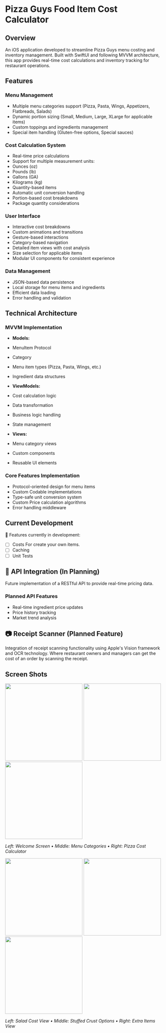 # Pizza Guys Food Item Cost Calculator 

## Overview
An iOS application developed to streamline Pizza Guys menu costing and inventory management. Built with SwiftUI and following MVVM architecture, this app provides real-time cost calculations and inventory tracking for restaurant operations.

## Features

### Menu Management
- Multiple menu categories support (Pizza, Pasta, Wings, Appetizers, Flatbreads, Salads)
- Dynamic portion sizing (Small, Medium, Large, XLarge for applicable items)
- Custom toppings and ingredients management
- Special item handling (Gluten-free options, Special sauces)

### Cost Calculation System
- Real-time price calculations
- Support for multiple measurement units:
 - Ounces (oz)
 - Pounds (lb)
 - Gallons (GA)
 - Kilograms (kg)
 - Quantity-based items
- Automatic unit conversion handling
- Portion-based cost breakdowns
- Package quantity considerations

### User Interface
- Interactive cost breakdowns
- Custom animations and transitions
- Gesture-based interactions
- Category-based navigation
- Detailed item views with cost analysis
- Size selection for applicable items
- Modular UI components for consistent experience

### Data Management
- JSON-based data persistence
- Local storage for menu items and ingredients
- Efficient data loading 
- Error handling and validation

## Technical Architecture

### MVVM Implementation
- **Models:** 
 - MenuItem Protocol
 - Category
 - Menu item types (Pizza, Pasta, Wings, etc.)
 - Ingredient data structures
 
- **ViewModels:**
 - Cost calculation logic
 - Data transformation
 - Business logic handling
 - State management
 
- **Views:**
 - Menu category views
 - Custom components
 - Reusable UI elements

### Core Features Implementation
- Protocol-oriented design for menu items
- Custom Codable implementations
- Type-safe unit conversion system
- Custom Price calculation algorithms
- Error handling middleware

## Current Development
🚧 Features currently in development:
- [ ] Costs For create your own items. 
- [ ] Caching 
- [ ] Unit Tests

## 🚧 API Integration (In Planning)
Future implementation of a RESTful API to provide real-time pricing data.

### Planned API Features
- Real-time ingredient price updates
- Price history tracking
- Market trend analysis 

## 📷 Receipt Scanner (Planned Feature)
Integration of receipt scanning functionality using Apple's Vision framework and OCR technology. Where restaurant owners and managers can get
the cost of an order by scanning the receipt. 

## Screen Shots

<div align="left">
 <!-- Row 1 -->
 <p float="left">
   <img src="screenshots/welcomeSheet.png" width="250" />
   <img src="screenshots/itemsView.png" width="250" /> 
   <img src="screenshots/pizzaView.png" width="250" />
 </p>
 <p>
   <em>Left: Welcome Screen • Middle: Menu Categories • Right: Pizza Cost Calculator</em>
 </p>

 <!-- Row 2 -->
 <p float="left">
   <img src="screenshots/saladView.png" width="250" />
   <img src="screenshots/stuffedCrustView.png" width="250"/>
   <img src="screenshots/extrasView.png" width="250" />
 </p>
 <p>
   <em>Left: Salad Cost View • Middle: Stuffed Crust Options • Right: Extra Items View</em>
 </p>
</div>
